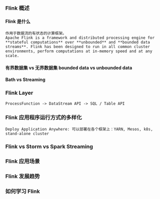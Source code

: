 ### Flink 概述

#### Flink 是什么
	作用于数据流的有状态的计算框架。
	Apache Flink is a framework and distributed processing engine for **stateful computations** over **unbounded** and **bounded data streams**. Flink has been designed to run in all common cluster environments, perform computations at in-memory speed and at any scale.
#### 有界数据集 vs 无界数据集 bounded data vs unbounded data
#### Bath vs Streaming

### Flink Layer

	ProcessFunction -> DataStream API -> SQL / Table API

### Flink 应用程序运行方式的多样化

	Deploy Application Anywhere: 可以部署在各个框架上：YARN, Mesos, k8s, stand-alone cluster
	

### Flink vs Storm vs Spark Streaming

### Flink 应用场景

### Flink 发展趋势

### 如何学习 Flink 